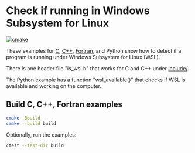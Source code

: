 # Check if running in Windows Subsystem for Linux

[![cmake](https://github.com/scivision/detect-windows-subsystem-for-linux/actions/workflows/cmake.yml/badge.svg)](https://github.com/scivision/detect-windows-subsystem-for-linux/actions/workflows/cmake.yml)

These examples for [C](./c/), [C++](./cpp), [Fortran](./fortran/), and Python show how to detect if a program is running under Windows Subsystem for Linux (WSL).

There is one header file "is_wsl.h" that works for C and C++ under [include/](./include/).

The Python example has a function "wsl_available()" that checks if WSL is available and working on the computer.

## Build C, C++, Fortran examples

```sh
cmake -Bbuild
cmake --build build
```

Optionally, run the examples:

```sh
ctest --test-dir build
```

